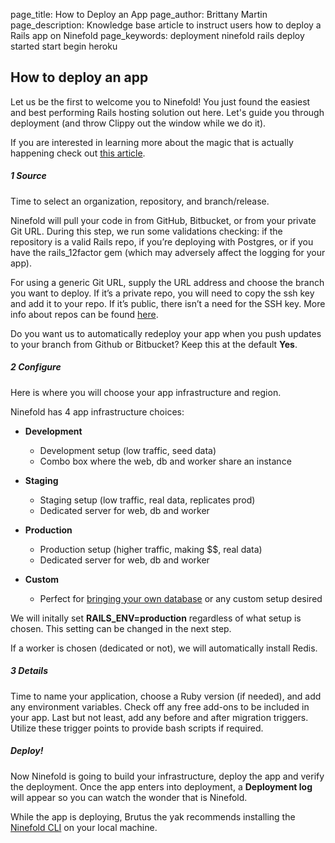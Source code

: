page_title: How to Deploy an App 
page_author: Brittany Martin
page_description: Knowledge base article to instruct users how to deploy a Rails app on Ninefold 
page_keywords: deployment ninefold rails deploy started start begin heroku 

## How to deploy an app 

Let us be the first to welcome you to Ninefold! You just found the easiest and best performing Rails hosting solution out here. Let's guide you through deployment (and throw Clippy out the window while we do it). 

If you are interested in learning more about the magic that is actually happening check out [this article](../apps/what_happens_and_what_gets_built_on_a_rails_app_deployment.md).

##### 1 Source

Time to select an organization, repository, and branch/release. 

Ninefold will pull your code in from GitHub, Bitbucket, or from your private Git URL. During this step, we run some validations checking: if the repository is a valid Rails repo, if you’re deploying with Postgres, or if you have the rails_12factor gem (which may adversely affect the logging for your app).

For using a generic Git URL, supply the URL address and choose the branch you want to deploy. If it’s a private repo, you will need to copy the ssh key and add it to your repo. If it’s public, there isn’t a need for the SSH key. More info about repos can be found [here](how_ninefold_works_with_github_bitbucket_and_git_url.md).

Do you want us to automatically redeploy your app when you push updates to your branch from Github or Bitbucket? Keep this at the default __Yes__. 

##### 2 Configure

Here is where you will choose your app infrastructure and region. 

Ninefold has 4 app infrastructure choices: 

* __Development__ 
	* 	Development setup (low traffic, seed data)
	* 	Combo box where the web, db and worker share an instance
	
* __Staging__
	* 	Staging setup (low traffic, real data, replicates prod)
	*   Dedicated server for web, db and worker

* __Production__
	*   Production setup (higher traffic, making $$, real data) 
	*   Dedicated server for web, db and worker	

* __Custom__
    * Perfect for [bringing your own database](http://help.ninefold.com/apps/deploying_a_rails_app_with_your_own_database/) or any custom setup desired	

We will initally set __RAILS_ENV=production__ regardless of what setup is chosen. This setting can be changed in the next step. 

If a worker is chosen (dedicated or not), we will automatically install Redis. 

##### 3 Details

Time to name your application, choose a Ruby version (if needed), and add any environment variables. Check off any free add-ons to be included in your app. Last but not least, add any before and after migration triggers. Utilize these trigger points to provide bash scripts if required.

##### Deploy!

Now Ninefold is going to build your infrastructure, deploy the app and verify the deployment. Once the app enters into deployment, a __Deployment log__ will appear so you can watch the wonder that is Ninefold. 

While the app is deploying, Brutus the yak recommends installing the [Ninefold CLI](how_to_install_and_utilize_the_cli.md) on your local machine. 
